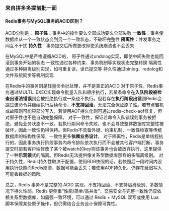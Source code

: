 ### 来自拼多多提前批一面

#### Redis事务与MySQL事务的ACID区别？

ACID分别是：
**原子性**：事务中的操作要么全部成功要么全部失败
**一致性**：事务使数据库从一个一致状态变到另一个一致状态，不破坏完整性
**隔离性**：并发事务之间互不干扰
**持久性**：事务提交后所做更改即使系统崩溃也不会丢失

在MySQL中是严格遵循ACID的，
原子性通过undolog实现，即使中间失败也能回滚到事务开始的状态
一致性通过各种约束、事务机制等实现状态完整转换
隔离性通过多种隔离级别实现，如可重复读，读已提交等
持久性通过binlog、redolog和文件系统同步等机制实现

在Redis中的事务则是轻量命令批处理，并不是真正的ACID
对于原子性，Redis事务通过MULTI...EXEC实现命令批量入队和顺序执行，若某条命令在**入队阶段被检查出语法错误**则会被拒绝执行或一条也不执行。但若存在**执行阶段出错**则Redis会跳过该命令并继续执行后续命令，**不支持回滚**，无法完全保证原子性。若节点宕机或故障则可能只部分写入，若使用AOF持久化则可通过redis-check-aof修复，但对原子性也不是自动完整保障。
对于一致性，保证若命令入队错误则事务被拒绝，避免业务状态不一致。若执行期间命令失败，也不会导致整体数据库完整性被破坏，因此一致性仍得保持。但Redis不具备外键、约束机制、一致性检查等传统数据库的结构性保障，一致性更多**依赖业务设计**。
对于隔离性，Redis是单线程执行的，因此事务执行阶段事务内命令排队依次执行而不会被其他客户端打断，事务提交时前若客户端修改了某个被watch的key则该事务也会被放弃执行，这里提供了一种**乐观锁**式的隔离。但Redis无法提供像关系型数据库那样的多隔离级别。
对于持久性，Redis持久性取决于配置，使用RDB快照的话，若快照后一段时间内没用执行快照而Redis崩溃，数据可能会丢失；若使用AOF持久化，仍存在延迟写入可能丢数据的风险。

总之，Redis 事务不是完整的 ACID 实现，不支持回滚、不支持隔离级别、多数情况下持久性弱。Redis 更侧重“性能/简单/高并发”，交易安全与完整一致性仍应依赖关系型数据库，如需强一致环境，可以通过 Redis + MySQL 双写或使用 Lua 脚本保障某些原子操作，但仍需结合业务设计保障可靠性。
